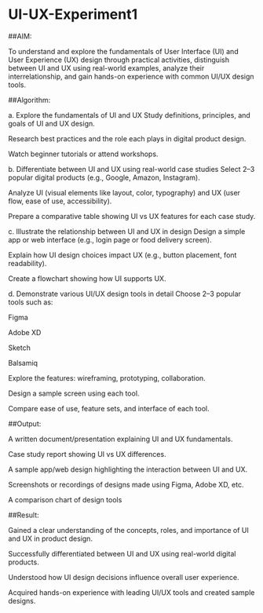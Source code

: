 # UI-UX-Experiment1




##AIM:

To understand and explore the fundamentals of User Interface (UI) and User Experience (UX) design through practical activities, distinguish between UI and UX using real-world examples, analyze their interrelationship, and gain hands-on experience with common UI/UX design tools.


##Algorithm:

a. Explore the fundamentals of UI and UX
Study definitions, principles, and goals of UI and UX design.

Research best practices and the role each plays in digital product design.

Watch beginner tutorials or attend workshops.

b. Differentiate between UI and UX using real-world case studies
Select 2–3 popular digital products (e.g., Google, Amazon, Instagram).

Analyze UI (visual elements like layout, color, typography) and UX (user flow, ease of use, accessibility).

Prepare a comparative table showing UI vs UX features for each case study.

c. Illustrate the relationship between UI and UX in design
Design a simple app or web interface (e.g., login page or food delivery screen).

Explain how UI design choices impact UX (e.g., button placement, font readability).

Create a flowchart showing how UI supports UX.

d. Demonstrate various UI/UX design tools in detail
Choose 2–3 popular tools such as:

Figma

Adobe XD

Sketch

Balsamiq

Explore the features: wireframing, prototyping, collaboration.

Design a sample screen using each tool.

Compare ease of use, feature sets, and interface of each tool.
 


##Output:

A written document/presentation explaining UI and UX fundamentals.

Case study report showing UI vs UX differences.

A sample app/web design highlighting the interaction between UI and UX.

Screenshots or recordings of designs made using Figma, Adobe XD, etc.

A comparison chart of design tools

##Result:

Gained a clear understanding of the concepts, roles, and importance of UI and UX in product design.

Successfully differentiated between UI and UX using real-world digital products.

Understood how UI design decisions influence overall user experience.

Acquired hands-on experience with leading UI/UX tools and created sample designs.




